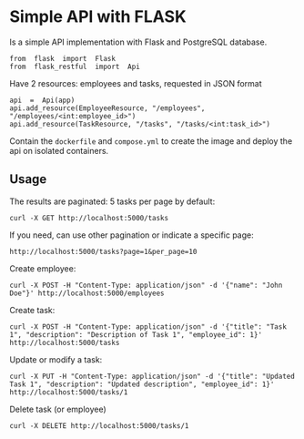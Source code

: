 # Simple API with FLASK

Is a simple API implementation with Flask and PostgreSQL database. 

    from  flask  import  Flask
    from  flask_restful  import  Api

Have 2 resources: employees and tasks, requested in JSON format

    api  =  Api(app)
    api.add_resource(EmployeeResource, "/employees", "/employees/<int:employee_id>")
    api.add_resource(TaskResource, "/tasks", "/tasks/<int:task_id>")
Contain the `dockerfile` and `compose.yml` to create the image and deploy the api on isolated containers.

## Usage
The results are paginated: 5 tasks per page by default:

    curl -X GET http://localhost:5000/tasks

If you need, can use other pagination or indicate a specific page:

    http://localhost:5000/tasks?page=1&per_page=10

Create employee:

    curl -X POST -H "Content-Type: application/json" -d '{"name": "John Doe"}' http://localhost:5000/employees

Create task:

    curl -X POST -H "Content-Type: application/json" -d '{"title": "Task 1", "description": "Description of Task 1", "employee_id": 1}' http://localhost:5000/tasks
Update or modify a task:

    curl -X PUT -H "Content-Type: application/json" -d '{"title": "Updated Task 1", "description": "Updated description", "employee_id": 1}' http://localhost:5000/tasks/1

Delete task (or employee)

    curl -X DELETE http://localhost:5000/tasks/1

